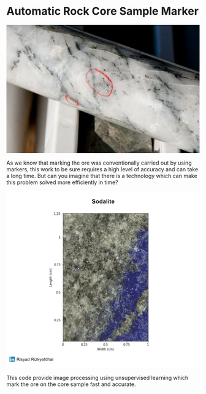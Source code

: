 # Automatic Rock Core Sample Marker

![alt text](https://github.com/risyadrzky/Automatic-Rock-Core-Sample-Marker/blob/main/figures/Figure1-(Adwo-StockAdobe).jpeg)

As we know that marking the ore was conventionally carried out by using markers, this work to be sure requires a high level of accuracy and can take a long time. But can you imagine that there is a technology which can make this problem solved more efficiently in time?


![alt text](https://github.com/risyadrzky/Automatic-Rock-Core-Sample-Marker/blob/main/figures/Figure2.gif)

This code provide image processing using unsupervised learning which mark the ore on the core sample fast and accurate.
